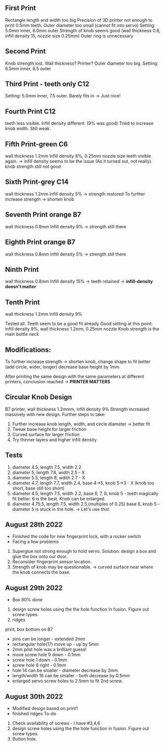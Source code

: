## First Print
Rectangle length and width too big
Precision of 3D printer not enough to print 0.5mm teeth. Outer diameter too small (cannot fit into servo) Setting: 5.0mm inner, 6.0mm outer
Strength of knob seems good (wall thickness 0.8, infill density 15, nozzle size 0.25mm)
Outer ring is unnecessary

## Second Print
Knob strength lost. Wall thickness? Printer?
Outer diameter too big. Setting: 6.5mm inner, 8.5 outer

## Third Print - teeth only C12
Setting: 5.0mm inner, 7.5 outer. Barely fits in -> Just nice!

## Fourth Print C12
teeth less visible. Infill density different. (9% was good)
Tried to increase knob width. Still weak.

## Fifth Print-green C6
wall thickness 1.2mm Infill density 8%, 0.25mm nozzle size
teeth visible again. -> infill density seems to be the issue (As it turned out, not really).
knob strength still not good 

## Sixth Print-grey C14
wall thickness 1.2mm Infill density 5% -> strength restored
To further increase strength -> shorten knob

## Seventh Print orange B7
wall thickness 0.8mm Infill density 9% -> strength still there

## Eighth Print orange B7
wall thickness 0.8mm Infill density 5% -> strength still there

## Ninth Print
wall thickness 0.8mm Infill density 15% -> teeth retained -> **infill-density doesn't matter**

## Tenth Print
wall thickness 1.2mm Infill density 9% 

Tested all. Teeth seem to be a good fit already
Good setting at this point: infill density 9%, wall thickness 1.2mm, 0.25mm nozzle
Knob strength is the main bottle neck

## Modifications:
To further increase strength -> shorten knob, change shape to fit better (add circle, wider, longer)
decrease base height by 1mm.

After printing the same design with the same parameters at different printers, conclusion reached -> **PRINTER MATTERS**

## Circular Knob Design
B7 printer, wall thickness 1.2mmm, infill density 9% 
Strength increased massively with new design. 
Further steps to take: 
1. Further increase knob length, width, and circle diameter -> better fit
2. Tweak base height for larger friction
3. Curved surface for larger friction
4. Try thinner layers and higher infill density

## Tests
1. diameter 4.5, length 7.5, width 2.2
2. diameter 5, length 7.8, width 2.5 - X
3. diameter 5.5, length 8, wdith 2.7 - X	
4. diameter 4.7, length 7.7, width 2.4, base 4->5, knob 5->3 - X (knob too short, base still too short)
5. diameter 4.5, length 7.5, width 2.2, base 6, 7, 8, knob 5 - teeth magically fit better. 6 is the best. Knob can be enlarged.
6. diameter 4.75,5, length 7.5, width 2.5,(multiples of 0.25) base 6, knob 5 - diameter 5 is stuck in the hole. -> Let's use this!

## August 28th 2022
- Finished the code for new fingerprint lock, with a rocker switch
- Facing a few problems
1. Superglue not strong enough to hold servo. Solution: design a box and glue the box onto our door.
2. Reconsider fingerprint sensor location.
3. Strength of knob may be questionable. -> curved surface near where the knob connects the base.

## August 29th 2022
- Box 80% done
1. design screw holes using the the hole function in fusion. Figure out screw types.
2. ridges

print, box bottom on B7
- pins can be longer - extended 2mm
- rectangular hole(17) move up - up by 5mm
- 2mm pilot hole was a brilliant guess! 
- move screw hole 9 down - 0.1mm
- screw hole 1 down - 0.1mm
- screw hole 6 right - 0.1mm
- hole 14 can be smaller - diameter decrease by 2mm
- length/width 16 can be smaller - both decrease by 0.5mm
- enlarged servo screw holes to 2.5mm to fit 2nd screw.

## August 30th 2022
- Modified design based on print1
- finished ridges
To-do
1. Check availability of screws - I have #3,4,6 
2. design screw holes using the the hole function in fusion. Figure out screw types.
3. Button hole.
